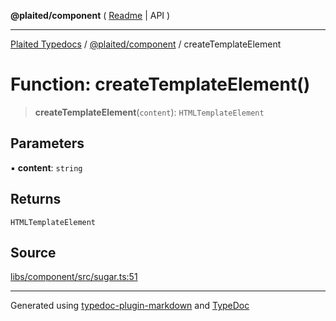 **@plaited/component** ( [Readme](../README.md) \| API )

***

[Plaited Typedocs](../../../modules.md) / [@plaited/component](../modules.md) / createTemplateElement

# Function: createTemplateElement()

> **createTemplateElement**(`content`): `HTMLTemplateElement`

## Parameters

▪ **content**: `string`

## Returns

`HTMLTemplateElement`

## Source

[libs/component/src/sugar.ts:51](https://github.com/plaited/plaited/blob/b151218/libs/component/src/sugar.ts#L51)

***

Generated using [typedoc-plugin-markdown](https://www.npmjs.com/package/typedoc-plugin-markdown) and [TypeDoc](https://typedoc.org/)
